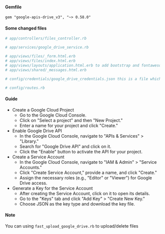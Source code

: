 #### Gemfile

`gem "google-apis-drive_v3", "~> 0.58.0"`

#### Some changed files

```ruby
# app/controllers/files_controller.rb

# app/services/google_drive_service.rb

# app/views/files/_form.html.erb
# app/views/files/index.html.erb
# app/views/layouts/application.html.erb to add bootstrap and fontawesome
# app/views/shared/_messages.html.erb

# config/credentials/google_drive_credentials.json this is a file which we downloaded from google when create key

# config/routes.rb
```

#### Guide

<!-- See at https://github.com/rubyhcm/note/tree/master/secrets -->

- Create a Google Cloud Project
  - Go to the Google Cloud Console.
  - Click on "Select a project" and then "New Project."
  - Enter a name for your project and click "Create."
- Enable Google Drive API
  - In the Google Cloud Console, navigate to "APIs & Services" > "Library."
  - Search for "Google Drive API" and click on it.
  - Click the "Enable" button to activate the API for your project.
- Create a Service Account
  - In the Google Cloud Console, navigate to "IAM & Admin" > "Service Accounts."
  - Click "Create Service Account," provide a name, and click "Create."
  - Assign the necessary roles (e.g., "Editor" or "Viewer") for Google Drive access.
- Generate a Key for the Service Account
  - After creating the Service Account, click on it to open its details.
  - Go to the "Keys" tab and click "Add Key" > "Create New Key."
  - Choose JSON as the key type and download the key file.

#### Note

You can using `fast_upload_google_drive.rb` to upload/delete files
